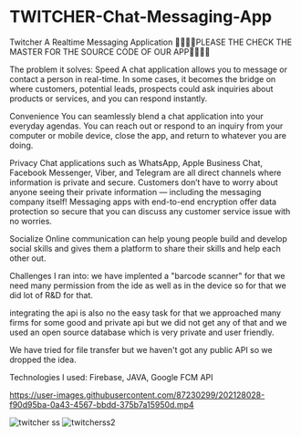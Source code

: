# TWITCHER-Chat-Messaging-App

Twitcher A Realtime Messaging Application
🚩🚩🚩🚩PLEASE THE CHECK THE MASTER FOR THE SOURCE CODE OF OUR APP🚩🚩🚩🚩

The problem it solves: Speed A chat application allows you to message or contact a person in real-time. In some cases, it becomes the bridge on where customers, potential leads, prospects could ask inquiries about products or services, and you can respond instantly.

Convenience You can seamlessly blend a chat application into your everyday agendas. You can reach out or respond to an inquiry from your computer or mobile device, close the app, and return to whatever you are doing.

Privacy Chat applications such as WhatsApp, Apple Business Chat, Facebook Messenger, Viber, and Telegram are all direct channels where information is private and secure. Customers don’t have to worry about anyone seeing their private information — including the messaging company itself! Messaging apps with end-to-end encryption offer data protection so secure that you can discuss any customer service issue with no worries.

Socialize Online communication can help young people build and develop social skills and gives them a platform to share their skills and help each other out.

Challenges I ran into: we have implented a "barcode scanner" for that we need many permission from the ide as well as in the device so for that we did lot of R&D for that.

integrating the api is also no the easy task for that we approached many firms for some good and private api but we did not get any of that and we used an open source database which is very private and user friendly.

We have tried for file transfer but we haven't got any public API so we dropped the idea.

Technologies I used: Firebase, JAVA, Google FCM API



https://user-images.githubusercontent.com/87230299/202128028-f90d95ba-0a43-4567-bbdd-375b7a15950d.mp4
                                 
                                 
![twitcher ss](https://user-images.githubusercontent.com/87230299/202128606-64a1ce97-3ec8-4135-b166-8e3a6ae7991b.jpg)                     ![twitcherss2](https://user-images.githubusercontent.com/87230299/202128909-cc545fc3-b2a4-4d59-856b-68f6cceb918b.jpg)

                                 
                                 

